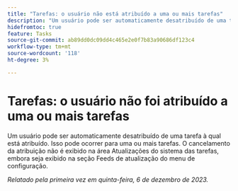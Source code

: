 ```yaml
---
title: "Tarefas: o usuário não está atribuído a uma ou mais tarefas"
description: "Um usuário pode ser automaticamente desatribuído de uma tarefa à qual está atribuído. Isso pode ocorrer para uma ou mais tarefas. O cancelamento da atribuição não é exibido na área Atualizações do sistema das tarefas, embora seja exibido na seção Feeds de atualização do menu de configuração."
hidefromtoc: true
feature: Tasks
source-git-commit: ab89dd0dc09dd4c465e2e0f7b83a90686df123c4
workflow-type: tm+mt
source-wordcount: '118'
ht-degree: 3%

---
```



# Tarefas: o usuário não foi atribuído a uma ou mais tarefas

Um usuário pode ser automaticamente desatribuído de uma tarefa à qual está atribuído. Isso pode ocorrer para uma ou mais tarefas. O cancelamento da atribuição não é exibido na área Atualizações do sistema das tarefas, embora seja exibido na seção Feeds de atualização do menu de configuração.

_Relatado pela primeira vez em quinta-feira, 6 de dezembro de 2023._
